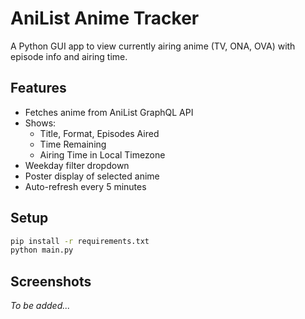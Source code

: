 # AniList Anime Tracker

A Python GUI app to view currently airing anime (TV, ONA, OVA) with episode info and airing time.

## Features

- Fetches anime from AniList GraphQL API
- Shows:
  - Title, Format, Episodes Aired
  - Time Remaining
  - Airing Time in Local Timezone
- Weekday filter dropdown
- Poster display of selected anime
- Auto-refresh every 5 minutes

## Setup

```bash
pip install -r requirements.txt
python main.py
```

## Screenshots
*To be added...*
